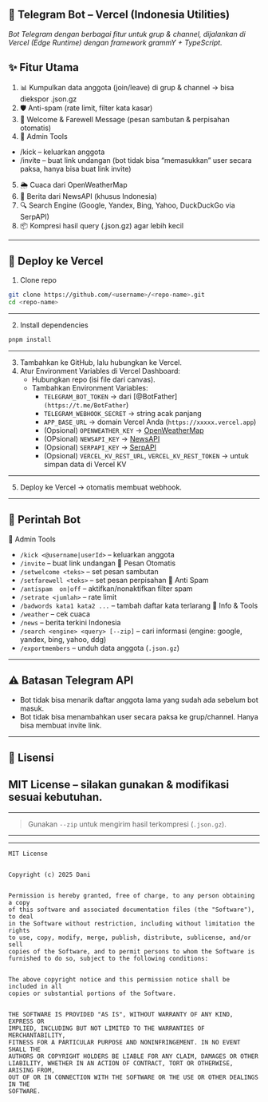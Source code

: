 ## 🤖 Telegram Bot – Vercel (Indonesia Utilities)

_Bot Telegram dengan berbagai fitur untuk grup & channel, dijalankan di Vercel (Edge Runtime) dengan framework grammY + TypeScript._

## ✨ Fitur Utama
 1. 📊 Kumpulkan data anggota (join/leave) di grup & channel → bisa diekspor .json.gz
 2. 🛡️ Anti-spam (rate limit, filter kata kasar)
 3. 👋 Welcome & Farewell Message (pesan sambutan & perpisahan otomatis)
 4. 🔨 Admin Tools
  - /kick – keluarkan anggota
  - /invite – buat link undangan (bot tidak bisa “memasukkan” user secara paksa, hanya bisa buat link invite)
 5. 🌦️ Cuaca dari OpenWeatherMap
 6. 📰 Berita dari NewsAPI (khusus Indonesia)
 7. 🔍 Search Engine (Google, Yandex, Bing, Yahoo, DuckDuckGo via SerpAPI)
 8. 📦 Kompresi hasil query (.json.gz) agar lebih kecil
---

## 🚀 Deploy ke Vercel
1. Clone repo
```bash
git clone https://github.com/<username>/<repo-name>.git
cd <repo-name>
```
---
2. Install dependencies
```bash
pnpm install
```
---
3. Tambahkan ke GitHub, lalu hubungkan ke Vercel.
4. Atur Environment Variables di Vercel Dashboard:
    - Hubungkan repo (isi file dari canvas).
    - Tambahkan Environment Variables:
        - `TELEGRAM_BOT_TOKEN` → dari [@BotFather]`(https://t.me/BotFather`)
        - `TELEGRAM_WEBHOOK_SECRET` → string acak panjang
        - `APP_BASE_URL` → domain Vercel Anda (`https://xxxxx.vercel.app`)
        - (Opsional) `OPENWEATHER_KEY` → [OpenWeatherMap](https://openweathermap.org/api)
        - (OPsional) `NEWSAPI_KEY` → [NewsAPI](https://newsapi.org)
        - (Opsional) `SERPAPI_KEY` → [SerpAPI](https://serpapi.com)
        - (Opsional) `VERCEL_KV_REST_URL`, `VERCEL_KV_REST_TOKEN` → untuk simpan data di Vercel KV
---
5. Deploy ke Vercel → otomatis membuat webhook.
---
## 📜 Perintah Bot
🔹 Admin Tools
  - `/kick <@username|userId>` – keluarkan anggota
  - `/invite` – buat link undangan
🔹 Pesan Otomatis
  - `/setwelcome <teks>` – set pesan sambutan
  - `/setfarewell <teks>` – set pesan perpisahan
🔹 Anti Spam
  - `/antispam  on|off` – aktifkan/nonaktifkan filter spam
  - `/setrate <jumlah>` <detik> – rate limit
  - `/badwords kata1 kata2 ...` – tambah daftar kata terlarang
🔹 Info & Tools
  - `/weather` <kota> – cek cuaca
  - `/news` <topik> – berita terkini Indonesia
  - `/search <engine> <query> [--zip]` – cari informasi (engine: google, yandex, bing, yahoo, ddg)
  - `/exportmembers` – unduh data anggota (`.json.gz`)
---
## ⚠️ Batasan Telegram API
- Bot tidak bisa menarik daftar anggota lama yang sudah ada sebelum bot masuk.
- Bot tidak bisa menambahkan user secara paksa ke grup/channel. Hanya bisa membuat invite link.
---
## 📄 Lisensi
MIT License – silakan gunakan & modifikasi sesuai kebutuhan.
---
---

> Gunakan `--zip` untuk mengirim hasil terkompresi (`.json.gz`).
---
---
```text
MIT License


Copyright (c) 2025 Dani


Permission is hereby granted, free of charge, to any person obtaining a copy
of this software and associated documentation files (the "Software"), to deal
in the Software without restriction, including without limitation the rights
to use, copy, modify, merge, publish, distribute, sublicense, and/or sell
copies of the Software, and to permit persons to whom the Software is
furnished to do so, subject to the following conditions:


The above copyright notice and this permission notice shall be included in all
copies or substantial portions of the Software.


THE SOFTWARE IS PROVIDED "AS IS", WITHOUT WARRANTY OF ANY KIND, EXPRESS OR
IMPLIED, INCLUDING BUT NOT LIMITED TO THE WARRANTIES OF MERCHANTABILITY,
FITNESS FOR A PARTICULAR PURPOSE AND NONINFRINGEMENT. IN NO EVENT SHALL THE
AUTHORS OR COPYRIGHT HOLDERS BE LIABLE FOR ANY CLAIM, DAMAGES OR OTHER
LIABILITY, WHETHER IN AN ACTION OF CONTRACT, TORT OR OTHERWISE, ARISING FROM,
OUT OF OR IN CONNECTION WITH THE SOFTWARE OR THE USE OR OTHER DEALINGS IN THE
SOFTWARE.
